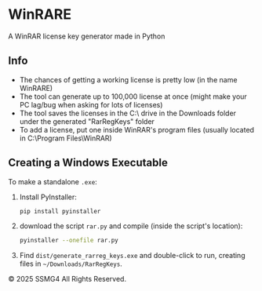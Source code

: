 # WinRARE
A WinRAR license key generator made in Python

## Info
- The chances of getting a working license is pretty low (in the name WinRARE)
- The tool can generate up to 100,000 license at once (might make your PC lag/bug when asking for lots of licenses)
- The tool saves the licenses in the C:\ drive in the Downloads folder under the generated "RarRegKeys" folder
- To add a license, put one inside WinRAR's program files (usually located in C:\Program Files\WinRAR)

## Creating a Windows Executable
To make a standalone `.exe`:
1. Install PyInstaller:
   ```bash
   pip install pyinstaller
   ```
2. download the script `rar.py` and compile (inside the script's location):
   ```bash
   pyinstaller --onefile rar.py
   ```
3. Find `dist/generate_rarreg_keys.exe` and double-click to run, creating files in `~/Downloads/RarRegKeys`.

&copy; 2025 SSMG4 All Rights Reserved.
